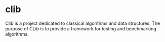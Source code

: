 # clib

Clib is a project dedicated to classical algorithms and data structures. The purpose of CLib is to provide a framework for testing and benchmarking algorithms.
